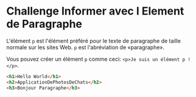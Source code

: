# Challenge Informer avec l Element de Paragraphe

L'élément `p` est l'élément préféré pour le texte de paragraphe de taille normale sur les sites Web. `p` est l'abréviation de «paragraphe».

Vous pouvez créer un élément `p` comme ceci: `<p>Je suis un élément p !</p>`.
```html
<h1>Hello World</h1>
<h2>ApplicationDePhotosDeChats</h2>
<h3>Bonjour Paragraphe</h3>
```
